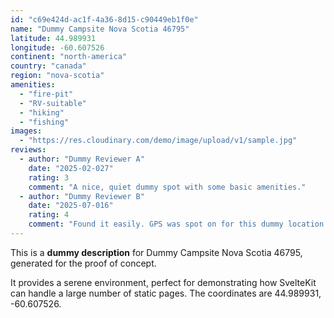 ```yaml
---
id: "c69e424d-ac1f-4a36-8d15-c90449eb1f0e"
name: "Dummy Campsite Nova Scotia 46795"
latitude: 44.989931
longitude: -60.607526
continent: "north-america"
country: "canada"
region: "nova-scotia"
amenities:
  - "fire-pit"
  - "RV-suitable"
  - "hiking"
  - "fishing"
images:
  - "https://res.cloudinary.com/demo/image/upload/v1/sample.jpg"
reviews:
  - author: "Dummy Reviewer A"
    date: "2025-02-027"
    rating: 3
    comment: "A nice, quiet dummy spot with some basic amenities."
  - author: "Dummy Reviewer B"
    date: "2025-07-016"
    rating: 4
    comment: "Found it easily. GPS was spot on for this dummy location."
---
```


This is a **dummy description** for Dummy Campsite Nova Scotia 46795, generated for the proof of concept.

It provides a serene environment, perfect for demonstrating how SvelteKit can handle a large number of static pages. The coordinates are 44.989931, -60.607526.
